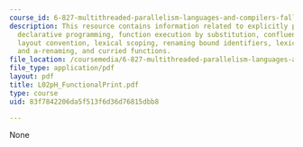 ```yaml
---
course_id: 6-827-multithreaded-parallelism-languages-and-compilers-fall-2002
description: This resource contains information related to explicitly parallel fibonacci,
  declarative programming, function execution by substitution, confluence, blocks,
  layout convention, lexical scoping, renaming bound identifiers, lexical scoping
  and a-renaming, and curried functions.
file_location: /coursemedia/6-827-multithreaded-parallelism-languages-and-compilers-fall-2002/83f7842206da5f513f6d36d76815dbb8_L02pH_FunctionalPrint.pdf
file_type: application/pdf
layout: pdf
title: L02pH_FunctionalPrint.pdf
type: course
uid: 83f7842206da5f513f6d36d76815dbb8

---
```

None